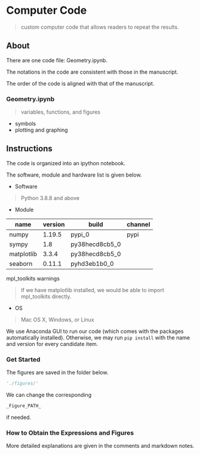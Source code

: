 # Computer Code

> custom computer code that allows readers to repeat the results.

## About

There are one code file: Geometry.ipynb.

The notations in the code are consistent with those in the manuscript.

The order of the code is aligned with that of the manuscript.

### Geometry.ipynb

> variables, functions, and figures

* symbols 
* plotting and graphing


## Instructions

The code is organized into an ipython notebook. 

The software, module and hardware list is given below.

* Software

> Python 3.8.8 and above

* Module

name | version | build | channel 
------------ | ------------- | ------------- | -------------
numpy | 1.19.5 | pypi_0 | pypi
sympy | 1.8 | py38hecd8cb5_0 | 
matplotlib | 3.3.4 | py38hecd8cb5_0 |
seaborn | 0.11.1 | pyhd3eb1b0_0 | 
mpl_toolkits 
warnings 

> If we have matplotlib installed, we would be able to import mpl_toolkits directly.

* OS

> Mac OS X, Windows, or Linux


We use Anaconda GUI to run our code (which comes with the packages automatically installed). Otherwise, we may run `pip install` with the name and version for every candidate item.


### Get Started

The figures are saved in the folder below.
```python
'./figures/'
```

We can change the corresponding 
```python
_Figure_PATH_
```
if needed.

### How to Obtain the Expressions and Figures

More detailed explanations are given in the comments and markdown notes.
